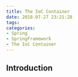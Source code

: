 ```yaml
---
title: The IoC Container
date: 2018-07-27 23:21:28
tags:
categories:
- Spring
- SpringFramework
- The IoC Container
---
```

## Introduction



